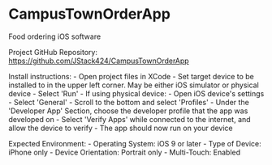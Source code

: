 # CampusTownOrderApp

Food ordering iOS software

Project GitHub Repository: https://github.com/JStack424/CampusTownOrderApp

Install instructions:
    - Open project files in XCode
    - Set target device to be installed to in the upper left corner. May be either iOS simulator or physical device
    - Select 'Run'
    - If using physical device:
        - Open iOS device's settings
        - Select 'General'
        - Scroll to the bottom and select 'Profiles'
        - Under the 'Developer App' Section, choose the developer profile that the app was developed on
        - Select 'Verify Apps' while connected to the internet, and allow the device to verify
    - The app should now run on your device

Expected Environment:
    - Operating System: iOS 9 or later
    - Type of Device: iPhone only
    - Device Orientation: Portrait only
    - Multi-Touch: Enabled
